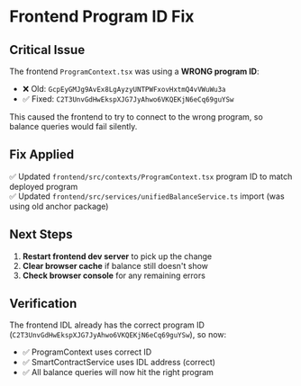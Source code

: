 # Frontend Program ID Fix

## Critical Issue
The frontend `ProgramContext.tsx` was using a **WRONG program ID**:
- ❌ Old: `GcpEyGMJg9AvEx8LgAyzyUNTPWFxovHxtmQ4vVWuWu3a`
- ✅ Fixed: `C2T3UnvGdHwEkspXJG7JyAhwo6VKQEKjN6eCq69guYSw`

This caused the frontend to try to connect to the wrong program, so balance queries would fail silently.

## Fix Applied
✅ Updated `frontend/src/contexts/ProgramContext.tsx` program ID to match deployed program  
✅ Updated `frontend/src/services/unifiedBalanceService.ts` import (was using old anchor package)

## Next Steps
1. **Restart frontend dev server** to pick up the change
2. **Clear browser cache** if balance still doesn't show
3. **Check browser console** for any remaining errors

## Verification
The frontend IDL already has the correct program ID (`C2T3UnvGdHwEkspXJG7JyAhwo6VKQEKjN6eCq69guYSw`), so now:
- ✅ ProgramContext uses correct ID
- ✅ SmartContractService uses IDL address (correct)
- ✅ All balance queries will now hit the right program

